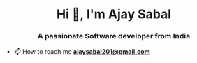 <h1 align="center">Hi 👋, I'm Ajay Sabal</h1>
<h3 align="center">A passionate Software developer from India</h3>

- 📫 How to reach me **ajaysabal201@gmail.com**
